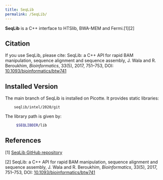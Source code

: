 ```yaml
---
title: SeqLib
permalink: /SeqLib/
---
```


**SeqLib** is a C++ interface to HTSlib, BWA-MEM and Fermi.[1][2]

Citation
--------

If you use SeqLib, please cite: SeqLib: a C++ API for rapid BAM
manipulation, sequence alignment and sequence assembly, J. Wala and R.
Beroukhim, *Bioinformatics*, 33(5), 2017, 751–753, DOI:
[10.1093/bioinformatics/btw741](https://dx.doi.org/10.1093/bioinformatics/btw741)

Installed Version
-----------------

The main branch of SeqLib is installed on Picotte. It provides static
libraries:

`    seqlib/intel/2020/git`

The library path is given by:

``` bash
     $SEQLIBDIR/lib
```

References
----------

<references/>

[1] [SeqLib GitHub repository](https://github.com/walaj/SeqLib)

[2] SeqLib: a C++ API for rapid BAM manipulation, sequence alignment and
sequence assembly, J. Wala and R. Beroukhim, *Bioinformatics*, 33(5),
2017, 751–753, DOI:
[10.1093/bioinformatics/btw741](https://dx.doi.org/10.1093/bioinformatics/btw741)